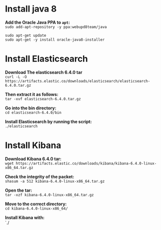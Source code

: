 # Install java 8 #

**Add the Oracle Java PPA to `apt`:**  
`sudo add-apt-repository -y ppa:webupd8team/java`  

```
sudo apt-get update  
sudo apt-get -y install oracle-java8-installer
```

# Install Elasticsearch #

**Download The elasticsearch 6.4.0 tar**  
`curl -L -O https://artifacts.elastic.co/downloads/elasticsearch/elasticsearch-6.4.0.tar.gz`  

**Then extract it as follows:**  
`tar -xvf elasticsearch-6.4.0.tar.gz`

**Go into the bin directory:**  
`cd elasticsearch-6.4.0/bin`

**Install Elasticsearch by running the script:**  
`./elasticsearch`  
  
# Install Kibana #

**Download Kibana 6.4.0 tar:**  
`wget https://artifacts.elastic.co/downloads/kibana/kibana-6.4.0-linux-x86_64.tar.gz`

**Check the integrity of the packet:**  
`shasum -a 512 kibana-6.4.0-linux-x86_64.tar.gz `

**Open the tar:**  
`tar -xzf kibana-6.4.0-linux-x86_64.tar.gz`

**Move to the correct directory:**  
`cd kibana-6.4.0-linux-x86_64/ `

**Install Kibana with:**  
`./

